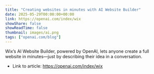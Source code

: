 ```yaml
---
title: "Creating websites in minutes with AI Website Builder"
date: 2025-05-29T00:00:00+00:00
link: https://openai.com/index/wix
showShare: false
showReadTime: false
thumbnail: images/ai.png
tags: ["openai.com/blog"]
---
```

Wix’s AI Website Builder, powered by OpenAI, lets anyone create a full website in minutes—just by describing their idea in a conversation.

- Link to article: https://openai.com/index/wix